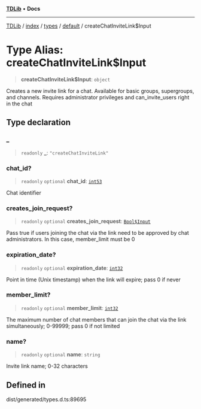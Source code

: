 [**TDLib**](../../../../../../README.md) • **Docs**

***

[TDLib](../../../../../../modules.md) / [index](../../../../../README.md) / [types](../../../README.md) / [default](../README.md) / createChatInviteLink$Input

# Type Alias: createChatInviteLink$Input

> **createChatInviteLink$Input**: `object`

Creates a new invite link for a chat. Available for basic groups, supergroups, and channels. Requires administrator privileges and can_invite_users right in the chat

## Type declaration

### \_

> `readonly` **\_**: `"createChatInviteLink"`

### chat\_id?

> `readonly` `optional` **chat\_id**: [`int53`](int53-1.md)

Chat identifier

### creates\_join\_request?

> `readonly` `optional` **creates\_join\_request**: [`Bool$Input`](Bool$Input.md)

Pass true if users joining the chat via the link need to be approved by chat administrators. In this case, member_limit must be 0

### expiration\_date?

> `readonly` `optional` **expiration\_date**: [`int32`](int32-1.md)

Point in time (Unix timestamp) when the link will expire; pass 0 if never

### member\_limit?

> `readonly` `optional` **member\_limit**: [`int32`](int32-1.md)

The maximum number of chat members that can join the chat via the link simultaneously; 0-99999; pass 0 if not limited

### name?

> `readonly` `optional` **name**: `string`

Invite link name; 0-32 characters

## Defined in

dist/generated/types.d.ts:89695
